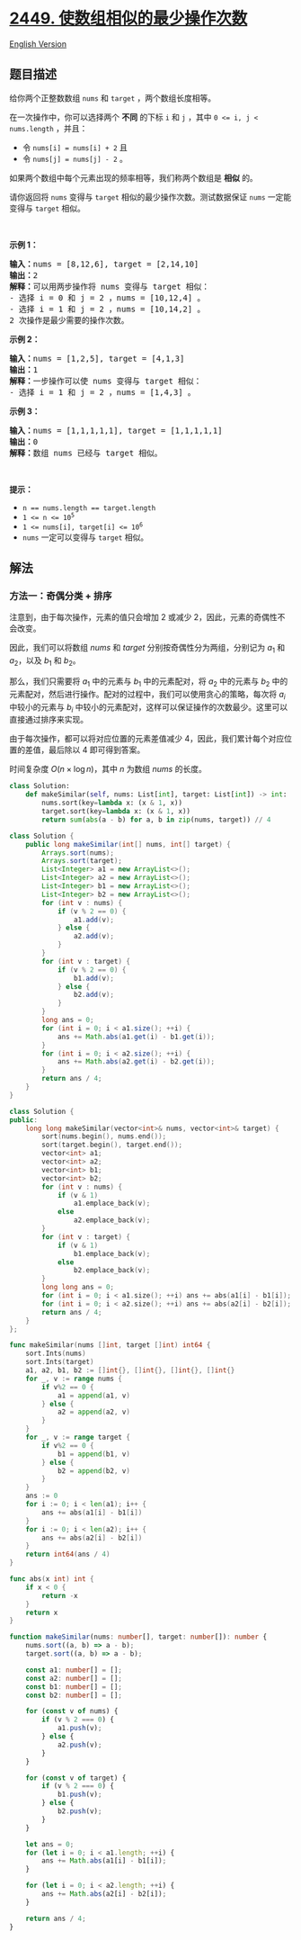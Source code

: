 # [2449. 使数组相似的最少操作次数](https://leetcode.cn/problems/minimum-number-of-operations-to-make-arrays-similar)

[English Version](/solution/2400-2499/2449.Minimum%20Number%20of%20Operations%20to%20Make%20Arrays%20Similar/README_EN.md)

<!-- tags:贪心,数组,排序 -->

## 题目描述

<!-- 这里写题目描述 -->

<p>给你两个正整数数组&nbsp;<code>nums</code> 和&nbsp;<code>target</code>&nbsp;，两个数组长度相等。</p>

<p>在一次操作中，你可以选择两个 <strong>不同</strong>&nbsp;的下标&nbsp;<code>i</code> 和&nbsp;<code>j</code>&nbsp;，其中&nbsp;<code>0 &lt;= i, j &lt; nums.length</code>&nbsp;，并且：</p>

<ul>
	<li>令&nbsp;<code>nums[i] = nums[i] + 2</code>&nbsp;且</li>
	<li>令&nbsp;<code>nums[j] = nums[j] - 2</code>&nbsp;。</li>
</ul>

<p>如果两个数组中每个元素出现的频率相等，我们称两个数组是 <strong>相似</strong>&nbsp;的。</p>

<p>请你返回将 <code>nums</code>&nbsp;变得与 <code>target</code>&nbsp;相似的最少操作次数。测试数据保证 <code>nums</code>&nbsp;一定能变得与 <code>target</code>&nbsp;相似。</p>

<p>&nbsp;</p>

<p><strong>示例 1：</strong></p>

<pre>
<b>输入：</b>nums = [8,12,6], target = [2,14,10]
<b>输出：</b>2
<b>解释：</b>可以用两步操作将 nums 变得与 target 相似：
- 选择 i = 0 和 j = 2 ，nums = [10,12,4] 。
- 选择 i = 1 和 j = 2 ，nums = [10,14,2] 。
2 次操作是最少需要的操作次数。
</pre>

<p><strong>示例 2：</strong></p>

<pre>
<b>输入：</b>nums = [1,2,5], target = [4,1,3]
<b>输出：</b>1
<b>解释：</b>一步操作可以使 nums 变得与 target 相似：
- 选择 i = 1 和 j = 2 ，nums = [1,4,3] 。
</pre>

<p><strong>示例 3：</strong></p>

<pre>
<b>输入：</b>nums = [1,1,1,1,1], target = [1,1,1,1,1]
<b>输出：</b>0
<b>解释：</b>数组 nums 已经与 target 相似。
</pre>

<p>&nbsp;</p>

<p><strong>提示：</strong></p>

<ul>
	<li><code>n == nums.length == target.length</code></li>
	<li><code>1 &lt;= n &lt;= 10<sup>5</sup></code></li>
	<li><code>1 &lt;= nums[i], target[i] &lt;= 10<sup>6</sup></code></li>
	<li><code>nums</code>&nbsp;一定可以变得与&nbsp;<code>target</code> 相似。</li>
</ul>

## 解法

### 方法一：奇偶分类 + 排序

注意到，由于每次操作，元素的值只会增加 $2$ 或减少 $2$，因此，元素的奇偶性不会改变。

因此，我们可以将数组 $nums$ 和 $target$ 分别按奇偶性分为两组，分别记为 $a_1$ 和 $a_2$，以及 $b_1$ 和 $b_2$。

那么，我们只需要将 $a_1$ 中的元素与 $b_1$ 中的元素配对，将 $a_2$ 中的元素与 $b_2$ 中的元素配对，然后进行操作。配对的过程中，我们可以使用贪心的策略，每次将 $a_i$ 中较小的元素与 $b_i$ 中较小的元素配对，这样可以保证操作的次数最少。这里可以直接通过排序来实现。

由于每次操作，都可以将对应位置的元素差值减少 $4$，因此，我们累计每个对应位置的差值，最后除以 $4$ 即可得到答案。

时间复杂度 $O(n \times \log n)$，其中 $n$ 为数组 $nums$ 的长度。

<!-- tabs:start -->

```python
class Solution:
    def makeSimilar(self, nums: List[int], target: List[int]) -> int:
        nums.sort(key=lambda x: (x & 1, x))
        target.sort(key=lambda x: (x & 1, x))
        return sum(abs(a - b) for a, b in zip(nums, target)) // 4
```

```java
class Solution {
    public long makeSimilar(int[] nums, int[] target) {
        Arrays.sort(nums);
        Arrays.sort(target);
        List<Integer> a1 = new ArrayList<>();
        List<Integer> a2 = new ArrayList<>();
        List<Integer> b1 = new ArrayList<>();
        List<Integer> b2 = new ArrayList<>();
        for (int v : nums) {
            if (v % 2 == 0) {
                a1.add(v);
            } else {
                a2.add(v);
            }
        }
        for (int v : target) {
            if (v % 2 == 0) {
                b1.add(v);
            } else {
                b2.add(v);
            }
        }
        long ans = 0;
        for (int i = 0; i < a1.size(); ++i) {
            ans += Math.abs(a1.get(i) - b1.get(i));
        }
        for (int i = 0; i < a2.size(); ++i) {
            ans += Math.abs(a2.get(i) - b2.get(i));
        }
        return ans / 4;
    }
}
```

```cpp
class Solution {
public:
    long long makeSimilar(vector<int>& nums, vector<int>& target) {
        sort(nums.begin(), nums.end());
        sort(target.begin(), target.end());
        vector<int> a1;
        vector<int> a2;
        vector<int> b1;
        vector<int> b2;
        for (int v : nums) {
            if (v & 1)
                a1.emplace_back(v);
            else
                a2.emplace_back(v);
        }
        for (int v : target) {
            if (v & 1)
                b1.emplace_back(v);
            else
                b2.emplace_back(v);
        }
        long long ans = 0;
        for (int i = 0; i < a1.size(); ++i) ans += abs(a1[i] - b1[i]);
        for (int i = 0; i < a2.size(); ++i) ans += abs(a2[i] - b2[i]);
        return ans / 4;
    }
};
```

```go
func makeSimilar(nums []int, target []int) int64 {
	sort.Ints(nums)
	sort.Ints(target)
	a1, a2, b1, b2 := []int{}, []int{}, []int{}, []int{}
	for _, v := range nums {
		if v%2 == 0 {
			a1 = append(a1, v)
		} else {
			a2 = append(a2, v)
		}
	}
	for _, v := range target {
		if v%2 == 0 {
			b1 = append(b1, v)
		} else {
			b2 = append(b2, v)
		}
	}
	ans := 0
	for i := 0; i < len(a1); i++ {
		ans += abs(a1[i] - b1[i])
	}
	for i := 0; i < len(a2); i++ {
		ans += abs(a2[i] - b2[i])
	}
	return int64(ans / 4)
}

func abs(x int) int {
	if x < 0 {
		return -x
	}
	return x
}
```

```ts
function makeSimilar(nums: number[], target: number[]): number {
    nums.sort((a, b) => a - b);
    target.sort((a, b) => a - b);

    const a1: number[] = [];
    const a2: number[] = [];
    const b1: number[] = [];
    const b2: number[] = [];

    for (const v of nums) {
        if (v % 2 === 0) {
            a1.push(v);
        } else {
            a2.push(v);
        }
    }

    for (const v of target) {
        if (v % 2 === 0) {
            b1.push(v);
        } else {
            b2.push(v);
        }
    }

    let ans = 0;
    for (let i = 0; i < a1.length; ++i) {
        ans += Math.abs(a1[i] - b1[i]);
    }

    for (let i = 0; i < a2.length; ++i) {
        ans += Math.abs(a2[i] - b2[i]);
    }

    return ans / 4;
}
```

<!-- tabs:end -->

<!-- end -->
